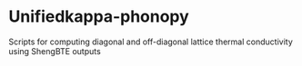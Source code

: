 # Unifiedkappa-phonopy
Scripts for computing diagonal and off-diagonal lattice thermal conductivity using ShengBTE outputs
